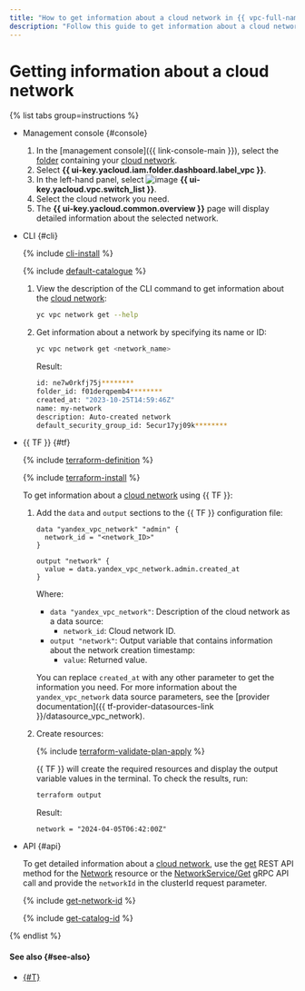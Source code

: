 ```yaml
---
title: "How to get information about a cloud network in {{ vpc-full-name }}"
description: "Follow this guide to get information about a cloud network."
---
```


# Getting information about a cloud network

{% list tabs group=instructions %}

- Management console {#console}

   1. In the [management console]({{ link-console-main }}), select the [folder](../../resource-manager/concepts/resources-hierarchy.md#folder) containing your [cloud network](../concepts/network.md#network).
   1. Select **{{ ui-key.yacloud.iam.folder.dashboard.label_vpc }}**.
   1. In the left-hand panel, select ![image](../../_assets/console-icons/timestamps.svg) **{{ ui-key.yacloud.vpc.switch_list }}**.
   1. Select the cloud network you need.
   1. The **{{ ui-key.yacloud.common.overview }}** page will display detailed information about the selected network.

- CLI {#cli}

   {% include [cli-install](../../_includes/cli-install.md) %}

   {% include [default-catalogue](../../_includes/default-catalogue.md) %}

   1. View the description of the CLI command to get information about the [cloud network](../concepts/network.md#network):

      ```bash
      yc vpc network get --help
      ```

   1. Get information about a network by specifying its name or ID:

      ```bash
      yc vpc network get <network_name>
      ```

      Result:

      ```bash
      id: ne7w0rkfj75j********
      folder_id: f01derqpemb4********
      created_at: "2023-10-25T14:59:46Z"
      name: my-network
      description: Auto-created network
      default_security_group_id: 5ecur17yj09k********
      ```

- {{ TF }} {#tf}

   {% include [terraform-definition](../../_tutorials/_tutorials_includes/terraform-definition.md) %}

   {% include [terraform-install](../../_includes/terraform-install.md) %}

   To get information about a [cloud network](../concepts/network.md#network) using {{ TF }}:
   1. Add the `data` and `output` sections to the {{ TF }} configuration file:

      ```hcl
      data "yandex_vpc_network" "admin" {
        network_id = "<network_ID>"
      }

      output "network" {
        value = data.yandex_vpc_network.admin.created_at
      }
      ```

      Where:
      * `data "yandex_vpc_network"`: Description of the cloud network as a data source:
         * `network_id`: Cloud network ID.
      * `output "network"`: Output variable that contains information about the network creation timestamp:
         * `value`: Returned value.

      You can replace `created_at` with any other parameter to get the information you need. For more information about the `yandex_vpc_network` data source parameters, see the [provider documentation]({{ tf-provider-datasources-link }}/datasource_vpc_network).
   1. Create resources:

      {% include [terraform-validate-plan-apply](../../_tutorials/_tutorials_includes/terraform-validate-plan-apply.md) %}

      {{ TF }} will create the required resources and display the output variable values in the terminal. To check the results, run:

      ```bash
      terraform output
      ```

      Result:

      ```text
      network = "2024-04-05T06:42:00Z"
      ```

- API {#api}

   To get detailed information about a [cloud network](../concepts/network.md#network), use the [get](../api-ref/Network/get.md) REST API method for the [Network](../api-ref/Network/index.md) resource or the [NetworkService/Get](../api-ref/grpc/network_service.md#Get) gRPC API call and provide the `networkId` in the clusterId request parameter.

   {% include [get-network-id](../../_includes/vpc/get-network-id.md) %}

   {% include [get-catalog-id](../../_includes/get-catalog-id.md) %}


{% endlist %}

#### See also {#see-also}

* [{#T}](subnet-get-info.md)